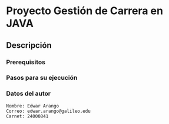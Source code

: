 # Proyecto Gestión de Carrera en JAVA


## Descripción 


### Prerequisitos


### Pasos para su ejecución


### Datos del autor 
	Nombre: Edwar Arango
	Correo: edwar.arango@galileo.edu
	Carnet: 24000841